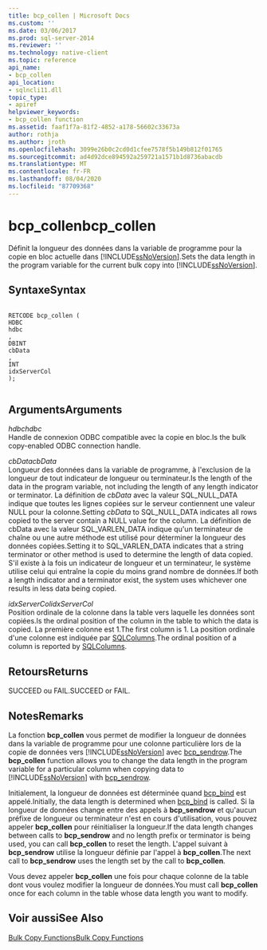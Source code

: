 ```yaml
---
title: bcp_collen | Microsoft Docs
ms.custom: ''
ms.date: 03/06/2017
ms.prod: sql-server-2014
ms.reviewer: ''
ms.technology: native-client
ms.topic: reference
api_name:
- bcp_collen
api_location:
- sqlncli11.dll
topic_type:
- apiref
helpviewer_keywords:
- bcp_collen function
ms.assetid: faaf1f7a-81f2-4852-a178-56602c33673a
author: rothja
ms.author: jroth
ms.openlocfilehash: 3099e26b0c2cd0d1cfee7578f5b149b812f01765
ms.sourcegitcommit: ad4d92dce894592a259721a1571b1d8736abacdb
ms.translationtype: MT
ms.contentlocale: fr-FR
ms.lasthandoff: 08/04/2020
ms.locfileid: "87709368"
---
```

# <a name="bcp_collen"></a><span data-ttu-id="d9640-102">bcp_collen</span><span class="sxs-lookup"><span data-stu-id="d9640-102">bcp_collen</span></span>
  <span data-ttu-id="d9640-103">Définit la longueur des données dans la variable de programme pour la copie en bloc actuelle dans [!INCLUDE[ssNoVersion](../../includes/ssnoversion-md.md)].</span><span class="sxs-lookup"><span data-stu-id="d9640-103">Sets the data length in the program variable for the current bulk copy into [!INCLUDE[ssNoVersion](../../includes/ssnoversion-md.md)].</span></span>  
  
## <a name="syntax"></a><span data-ttu-id="d9640-104">Syntaxe</span><span class="sxs-lookup"><span data-stu-id="d9640-104">Syntax</span></span>  
  
```  
  
RETCODE bcp_collen (  
HDBC   
hdbc  
,  
DBINT   
cbData  
,  
INT   
idxServerCol  
);  
  
```  
  
## <a name="arguments"></a><span data-ttu-id="d9640-105">Arguments</span><span class="sxs-lookup"><span data-stu-id="d9640-105">Arguments</span></span>  
 <span data-ttu-id="d9640-106">*hdbc*</span><span class="sxs-lookup"><span data-stu-id="d9640-106">*hdbc*</span></span>  
 <span data-ttu-id="d9640-107">Handle de connexion ODBC compatible avec la copie en bloc.</span><span class="sxs-lookup"><span data-stu-id="d9640-107">Is the bulk copy-enabled ODBC connection handle.</span></span>  
  
 <span data-ttu-id="d9640-108">*cbData*</span><span class="sxs-lookup"><span data-stu-id="d9640-108">*cbData*</span></span>  
 <span data-ttu-id="d9640-109">Longueur des données dans la variable de programme, à l'exclusion de la longueur de tout indicateur de longueur ou terminateur.</span><span class="sxs-lookup"><span data-stu-id="d9640-109">Is the length of the data in the program variable, not including the length of any length indicator or terminator.</span></span> <span data-ttu-id="d9640-110">La définition de *cbData* avec la valeur SQL_NULL_DATA indique que toutes les lignes copiées sur le serveur contiennent une valeur NULL pour la colonne.</span><span class="sxs-lookup"><span data-stu-id="d9640-110">Setting *cbData* to SQL_NULL_DATA indicates all rows copied to the server contain a NULL value for the column.</span></span> <span data-ttu-id="d9640-111">La définition de cbData avec la valeur SQL_VARLEN_DATA indique qu'un terminateur de chaîne ou une autre méthode est utilisé pour déterminer la longueur des données copiées.</span><span class="sxs-lookup"><span data-stu-id="d9640-111">Setting it to SQL_VARLEN_DATA indicates that a string terminator or other method is used to determine the length of data copied.</span></span> <span data-ttu-id="d9640-112">S'il existe à la fois un indicateur de longueur et un terminateur, le système utilise celui qui entraîne la copie du moins grand nombre de données.</span><span class="sxs-lookup"><span data-stu-id="d9640-112">If both a length indicator and a terminator exist, the system uses whichever one results in less data being copied.</span></span>  
  
 <span data-ttu-id="d9640-113">*idxServerCol*</span><span class="sxs-lookup"><span data-stu-id="d9640-113">*idxServerCol*</span></span>  
 <span data-ttu-id="d9640-114">Position ordinale de la colonne dans la table vers laquelle les données sont copiées.</span><span class="sxs-lookup"><span data-stu-id="d9640-114">Is the ordinal position of the column in the table to which the data is copied.</span></span> <span data-ttu-id="d9640-115">La première colonne est 1.</span><span class="sxs-lookup"><span data-stu-id="d9640-115">The first column is 1.</span></span> <span data-ttu-id="d9640-116">La position ordinale d'une colonne est indiquée par [SQLColumns](../native-client-odbc-api/sqlcolumns.md).</span><span class="sxs-lookup"><span data-stu-id="d9640-116">The ordinal position of a column is reported by [SQLColumns](../native-client-odbc-api/sqlcolumns.md).</span></span>  
  
## <a name="returns"></a><span data-ttu-id="d9640-117">Retours</span><span class="sxs-lookup"><span data-stu-id="d9640-117">Returns</span></span>  
 <span data-ttu-id="d9640-118">SUCCEED ou FAIL.</span><span class="sxs-lookup"><span data-stu-id="d9640-118">SUCCEED or FAIL.</span></span>  
  
## <a name="remarks"></a><span data-ttu-id="d9640-119">Notes</span><span class="sxs-lookup"><span data-stu-id="d9640-119">Remarks</span></span>  
 <span data-ttu-id="d9640-120">La fonction **bcp_collen** vous permet de modifier la longueur de données dans la variable de programme pour une colonne particulière lors de la copie de données vers [!INCLUDE[ssNoVersion](../../includes/ssnoversion-md.md)] avec [bcp_sendrow](bcp-sendrow.md).</span><span class="sxs-lookup"><span data-stu-id="d9640-120">The **bcp_collen** function allows you to change the data length in the program variable for a particular column when copying data to [!INCLUDE[ssNoVersion](../../includes/ssnoversion-md.md)] with [bcp_sendrow](bcp-sendrow.md).</span></span>  
  
 <span data-ttu-id="d9640-121">Initialement, la longueur de données est déterminée quand [bcp_bind](bcp-bind.md) est appelé.</span><span class="sxs-lookup"><span data-stu-id="d9640-121">Initially, the data length is determined when [bcp_bind](bcp-bind.md) is called.</span></span> <span data-ttu-id="d9640-122">Si la longueur de données change entre des appels à **bcp_sendrow** et qu'aucun préfixe de longueur ou terminateur n'est en cours d'utilisation, vous pouvez appeler **bcp_collen** pour réinitialiser la longueur.</span><span class="sxs-lookup"><span data-stu-id="d9640-122">If the data length changes between calls to **bcp_sendrow** and no length prefix or terminator is being used, you can call **bcp_collen** to reset the length.</span></span> <span data-ttu-id="d9640-123">L'appel suivant à **bcp_sendrow** utilise la longueur définie par l'appel à **bcp_collen**.</span><span class="sxs-lookup"><span data-stu-id="d9640-123">The next call to **bcp_sendrow** uses the length set by the call to **bcp_collen**.</span></span>  
  
 <span data-ttu-id="d9640-124">Vous devez appeler **bcp_collen** une fois pour chaque colonne de la table dont vous voulez modifier la longueur de données.</span><span class="sxs-lookup"><span data-stu-id="d9640-124">You must call **bcp_collen** once for each column in the table whose data length you want to modify.</span></span>  
  
## <a name="see-also"></a><span data-ttu-id="d9640-125">Voir aussi</span><span class="sxs-lookup"><span data-stu-id="d9640-125">See Also</span></span>  
 [<span data-ttu-id="d9640-126">Bulk Copy Functions</span><span class="sxs-lookup"><span data-stu-id="d9640-126">Bulk Copy Functions</span></span>](sql-server-driver-extensions-bulk-copy-functions.md)  
  
  
